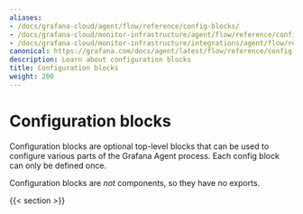 ```yaml
---
aliases:
- /docs/grafana-cloud/agent/flow/reference/config-blocks/
- /docs/grafana-cloud/monitor-infrastructure/agent/flow/reference/config-blocks/
- /docs/grafana-cloud/monitor-infrastructure/integrations/agent/flow/reference/config-blocks/
canonical: https://grafana.com/docs/agent/latest/flow/reference/config-blocks/
description: Learn about configuration blocks
title: Configuration blocks
weight: 200
---
```


# Configuration blocks

Configuration blocks are optional top-level blocks that can be used to
configure various parts of the Grafana Agent process. Each config block can
only be defined once.

Configuration blocks are _not_ components, so they have no exports.

{{< section >}}
